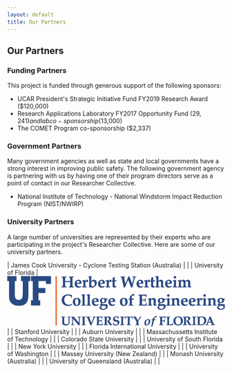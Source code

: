 ```yaml
---
layout: default
title: Our Partners
---
```


## Our Partners

### Funding Partners

This project is funded through generous support of the following sponsors:
- UCAR President's Strategic Initiative Fund FY2019 Research Award ($120,000)
- Research Applications Laboratory FY2017 Opportunity Fund ($29,241) and lab co-sponsorship ($13,000)
- The COMET Program co-sponsorship ($2,337)

### Government Partners

Many government agencies as well as state and local governments have a strong interest in improving public safety. The following government agency is partnering with us by having one of their program directors serve as a point of contact in our Researcher Collective. 

- National Institute of Technology - National Windstorm Impact Reduction Program (NIST/NWIRP)

### University Partners

A large number of universities are represented by their experts who are participating in the project's Researcher Collective. Here are some of our university partners.

| James Cook University - Cyclone Testing Station (Australia) | |
| University of Florida | ![](logos/Herbert-Wertheim-COE_screen_capture_of_tiff_file_cropped.PNG) |
| Stanford University | |
| Auburn University | |
| Massachussetts Institute of Technology | |
| Colorado State University | |
| University of South Florida | |
| New York University | |
| Florida International University | |
| University of Washington | |
| Massey University (New Zealand) | |
| Monash University (Australia) | |
| University of Queensland (Australia) | |

